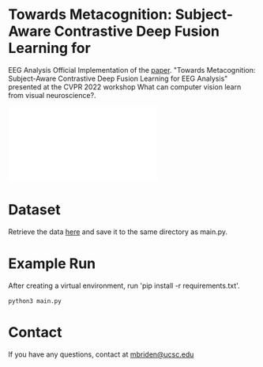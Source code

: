 # Towards Metacognition: Subject-Aware Contrastive Deep Fusion Learning for
EEG Analysis
Official Implementation of the [paper](https://drive.google.com/file/d/1Nea9FWOAzDYEan3KPcKEUsy5JReY8eeR/view). "Towards Metacognition: Subject-Aware Contrastive Deep Fusion Learning for
EEG Analysis" presented at the CVPR 2022 workshop What can computer vision learn from visual neuroscience?.

<!-- ![figure1](./Figure/figure1.pdf) -->
![figure1](./Figure/figure1.pdf)

# Dataset
Retrieve the data [here](https://drive.google.com/drive/folders/1uAjJv5bsiyALFRlWyVqki7F26ItymfxH?usp=sharing) and save it to the same directory as main.py.


# Example Run
After creating a virtual environment, run 'pip install -r requirements.txt'.  

	python3 main.py

# Contact
If you have any questions, contact at mbriden@ucsc.edu
